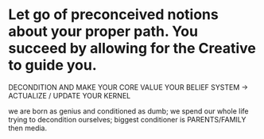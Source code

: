 Let go of preconceived notions about your proper path. You succeed by allowing for the Creative to guide you.
===

DECONDITION AND MAKE YOUR CORE VALUE YOUR BELIEF SYSTEM → ACTUALIZE / UPDATE YOUR KERNEL

we are born as genius and conditioned as dumb; we spend our whole life trying to decondition ourselves; biggest conditioner is PARENTS/FAMILY then media.
